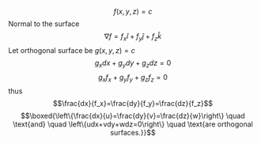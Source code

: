 $$f(x,y,z)=c$$
Normal to the surface
$$\nabla f=f_x\hat{i}+f_y\hat{j}+f_z\hat{k}$$
Let orthogonal surface be $g(x,y,z)=c$
$$g_xdx+g_ydy+g_zdz=0$$
$$g_xf_x+g_yf_y+g_zf_z=0$$
thus
$$\frac{dx}{f_x}=\frac{dy}{f_y}=\frac{dz}{f_z}$$
$$\boxed{\left\{\frac{dx}{u}=\frac{dy}{v}=\frac{dz}{w}\right\} \quad \text{and} \quad \left\{udx+vdy+wdz=0\right\} \quad \text{are orthogonal surfaces.}}$$
